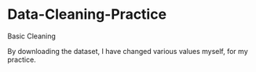 # Data-Cleaning-Practice
Basic Cleaning


By downloading the dataset, I have changed various values myself, for my practice.
